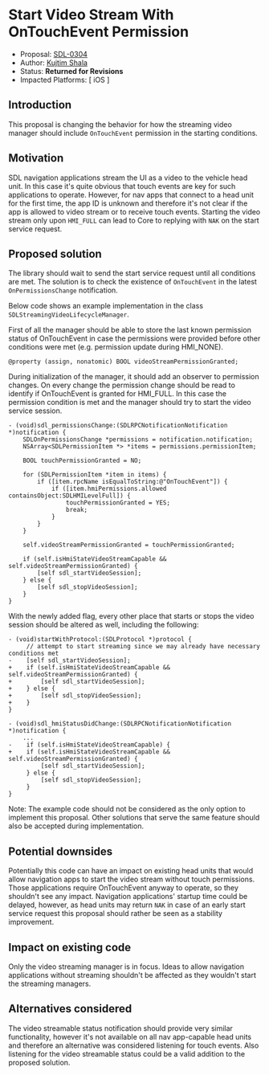 # Start Video Stream With OnTouchEvent Permission

* Proposal: [SDL-0304](0304-stream-ontouchevent.md)
* Author: [Kujtim Shala](https://github.com/kshala-ford)
* Status: **Returned for Revisions**
* Impacted Platforms: [ iOS ]

## Introduction

This proposal is changing the behavior for how the streaming video manager should include `OnTouchEvent` permission in the starting conditions.

## Motivation

SDL navigation applications stream the UI as a video to the vehicle head unit. In this case it's quite obvious that touch events are key for such applications to operate. However, for nav apps that connect to a head unit for the first time, the app ID is unknown and therefore it's not clear if the app is allowed to video stream or to receive touch events. Starting the video stream only upon `HMI_FULL` can lead to Core to replying with `NAK` on the start service request.

## Proposed solution

The library should wait to send the start service request until all conditions are met. The solution is to check the existence of `OnTouchEvent` in the latest `OnPermissionsChange` notification.

Below code shows an example implementation in the class `SDLStreamingVideoLifecycleManager`. 

First of all the manager should be able to store the last known permission status of OnTouchEvent in case the permissions were provided before other conditions were met (e.g. permission update during HMI_NONE).

```objc
@property (assign, nonatomic) BOOL videoStreamPermissionGranted;
```

During initialization of the manager, it should add an observer to permission changes. On every change the permission change should be read to identify if OnTouchEvent is granted for HMI_FULL. In this case the permission condition is met and the manager should try to start the video service session.

```objc
- (void)sdl_permissionsChange:(SDLRPCNotificationNotification *)notification {
    SDLOnPermissionsChange *permissions = notification.notification;
    NSArray<SDLPermissionItem *> *items = permissions.permissionItem;

    BOOL touchPermissionGranted = NO;

    for (SDLPermissionItem *item in items) {
        if ([item.rpcName isEqualToString:@"OnTouchEvent"]) {
            if ([item.hmiPermissions.allowed containsObject:SDLHMILevelFull]) {
                touchPermissionGranted = YES;
                break;
            }
        }
    }

    self.videoStreamPermissionGranted = touchPermissionGranted;

    if (self.isHmiStateVideoStreamCapable && self.videoStreamPermissionGranted) {
        [self sdl_startVideoSession];
    } else {
        [self sdl_stopVideoSession];
    }
}
```

With the newly added flag, every other place that starts or stops the video session should be altered as well, including the following:

```objc
- (void)startWithProtocol:(SDLProtocol *)protocol {
     // attempt to start streaming since we may already have necessary conditions met
-    [self sdl_startVideoSession];
+    if (self.isHmiStateVideoStreamCapable && self.videoStreamPermissionGranted) {
+        [self sdl_startVideoSession];
+    } else {
+        [self sdl_stopVideoSession];
+    }
}

- (void)sdl_hmiStatusDidChange:(SDLRPCNotificationNotification *)notification {
    ...
-    if (self.isHmiStateVideoStreamCapable) {
+    if (self.isHmiStateVideoStreamCapable && self.videoStreamPermissionGranted) {
         [self sdl_startVideoSession];
     } else {
         [self sdl_stopVideoSession];
     }
}
```

Note: The example code should not be considered as the only option to implement this proposal. Other solutions that serve the same feature should also be accepted during implementation.  

## Potential downsides

Potentially this code can have an impact on existing head units that would allow navigation apps to start the video stream without touch permissions. Those applications require OnTouchEvent anyway to operate, so they shouldn't see any impact. Navigation applications' startup time could be delayed, however, as head units may return `NAK` in case of an early start service request this proposal should rather be seen as a stability improvement.

## Impact on existing code

Only the video streaming manager is in focus. Ideas to allow navigation applications without streaming shouldn't be affected as they wouldn't start the streaming managers.

## Alternatives considered

The video streamable status notification should provide very similar functionality, however it's not available on all nav app-capable head units and therefore an alternative was considered listening for touch events. Also listening for the video streamable status could be a valid addition to the proposed solution.
